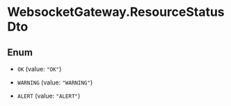 # WebsocketGateway.ResourceStatusDto

## Enum


* `OK` (value: `"OK"`)

* `WARNING` (value: `"WARNING"`)

* `ALERT` (value: `"ALERT"`)


